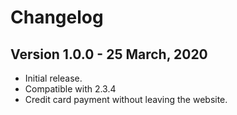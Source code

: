 # Changelog

## Version 1.0.0 - 25 March, 2020

- Initial release.
- Compatible with 2.3.4
- Credit card payment without leaving the website.